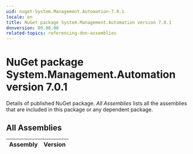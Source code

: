 ```yaml
---
uid: nuget-System.Management.Automation-7.0.1
locale: en
title: NuGet package System.Management.Automation version 7.0.1
dnnversion: 09.08.00
related-topics: referencing-dnn-assemblies
---
```


# NuGet package System.Management.Automation version 7.0.1
Details of published NuGet package.
*All Assemblies* lists all the assemblies that are included in this package or any dependent package.

## All Assemblies

|Assembly|Version|
|---|---|

